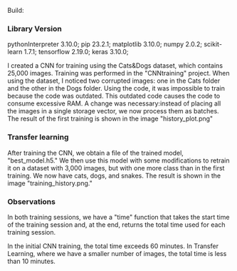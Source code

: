 Build:

### Library        Version ###

pythonInterpreter    3.10.0;
pip                  23.2.1;
matplotlib           3.10.0;
numpy                2.0.2;
scikit-learn         1.7.1;
tensorflow           2.19.0;
keras                3.10.0;


I created a CNN for training using the Cats&Dogs dataset, which contains 25,000 images. Training was performed in the "CNNtraining" project.
When using the dataset, I noticed two corrupted images: one in the Cats folder and the other in the Dogs folder.
Using the code, it was impossible to train because the code was outdated. This outdated code causes
the code to consume excessive RAM.
A change was necessary: ​​instead of placing all the images in a single storage vector, we now process them as batches.
The result of the first training is shown in the image "history_plot.png"

### Transfer learning ###
After training the CNN, we obtain a file of the trained model, "best_model.h5." We then use this model with some modifications to retrain it on a dataset with 3,000 images, but with one more class than in the first training. We now have cats,
dogs, and snakes.
The result is shown in the image "training_history.png."

### Observations ###
In both training sessions, we have a "time" function that takes the start time of the training session and, at the end, returns the total time used for each training session.

In the initial CNN training, the total time exceeds 60 minutes. In Transfer Learning, where we have a smaller number of images, the total time is less than 10 minutes.
